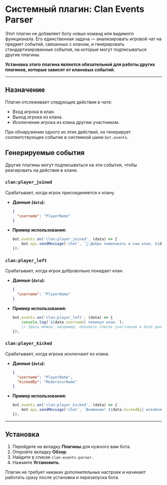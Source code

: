 # Системный плагин: Clan Events Parser

Этот плагин не добавляет боту новых команд или видимого функционала. Его единственная задача — анализировать игровой чат на предмет событий, связанных с кланом, и генерировать стандартизированные события, на которые могут подписываться другие плагины.

**Установка этого плагина является обязательной для работы других плагинов, которые зависят от клановых событий.**

---

## Назначение

Плагин отслеживает следующие действия в чате:
-   Вход игрока в клан.
-   Выход игрока из клана.
-   Исключение игрока из клана другим участником.

При обнаружении одного из этих действий, он генерирует соответствующее событие в системной шине `bot.events`.

## Генерируемые события

Другие плагины могут подписываться на эти события, чтобы реагировать на действия в клане.

### `clan:player_joined`
Срабатывает, когда игрок присоединяется к клану.

-   **Данные (`data`):**
    ```json
    {
      "username": "PlayerName"
    }
    ```
-   **Пример использования:**
    ```javascript
    bot.events.on('clan:player_joined', (data) => {
        bot.api.sendMessage('chat', `🎉 Добро пожаловать в наш клан, ${data.username}!`);
    });
    ```

### `clan:player_left`
Срабатывает, когда игрок добровольно покидает клан.

-   **Данные (`data`):**
    ```json
    {
      "username": "PlayerName"
    }
    ```
-   **Пример использования:**
    ```javascript
    bot.events.on('clan:player_left', (data) => {
        console.log(`${data.username} покинул клан.`);
        // Здесь можно, например, обновить список участников в базе данных.
    });
    ```

### `clan:player_kicked`
Срабатывает, когда игрока исключают из клана.

-   **Данные (`data`):**
    ```json
    {
      "username": "PlayerName",
      "kickedBy": "ModeratorName"
    }
    ```
-   **Пример использования:**
    ```javascript
    bot.events.on('clan:player_kicked', (data) => {
        bot.api.sendMessage('chat', `Внимание! ${data.kickedBy} исключил игрока ${data.username} из наших рядов!`);
    });
    ```

---

## Установка

1.  Перейдите на вкладку **Плагины** для нужного вам бота.
2.  Откройте вкладку **Обзор**.
3.  Найдите в списке `clan-events-parser`.
4.  Нажмите **Установить**.

Плагин не требует никаких дополнительных настроек и начинает работать сразу после установки и перезапуска бота.

